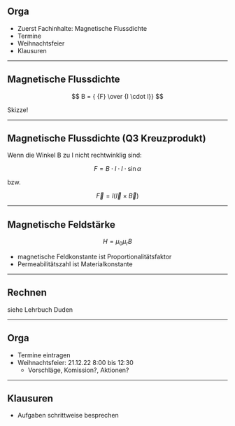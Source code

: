 ## Orga

* Zuerst Fachinhalte: Magnetische Flussdichte
* Termine
* Weihnachtsfeier
* Klausuren

---

## Magnetische Flussdichte

$$
B = { {F} \over {I \cdot l}}
$$

Skizze!

---

## Magnetische Flussdichte (Q3 Kreuzprodukt)

Wenn die Winkel B zu I nicht rechtwinklig sind:

$$
F =  B \cdot I \cdot l \cdot \sin{\alpha}
$$

bzw.

$$
\vec{F} =  l ( \vec{I} \times \vec{B} )
$$

---

## Magnetische Feldstärke

$$
H = {\mu}_0 {\mu}_r B
$$

- magnetische Feldkonstante ist Proportionalitätsfaktor
- Permeabilitätszahl ist Materialkonstante

---

## Rechnen

siehe Lehrbuch Duden

---

## Orga

- Termine eintragen
- Weihnachtsfeier: 21.12.22 8:00 bis 12:30
  - Vorschläge, Komission?, Aktionen?


---

## Klausuren

- Aufgaben schrittweise besprechen